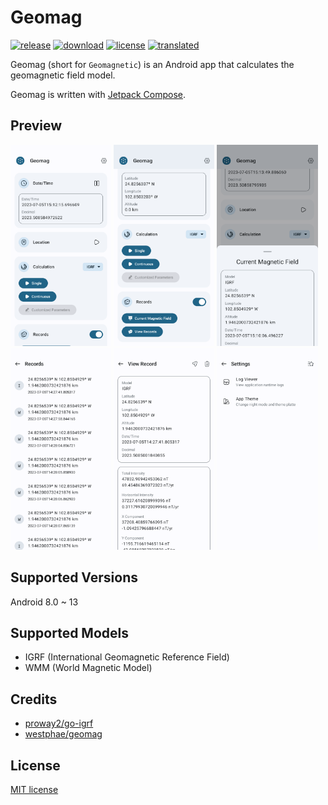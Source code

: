 # Geomag
[![release](https://img.shields.io/github/v/release/ya0211/Geomag?label=release&color=red)](https://github.com/ya0211/Geomag/releases) [![download](https://shields.io/github/downloads/ya0211/Geomag/total?label=download)](https://github.com/ya0211/Geomag/releases/latest) [![license](https://img.shields.io/github/license/ya0211/Geomag?label=license&color=orange)](LICENSE) [![translated](https://weblate.sanmer.dev/widgets/geomag/-/app/svg-badge.svg)](https://weblate.sanmer.dev/engage/geomag/)

Geomag (short for `Geomagnetic`) is an Android app that calculates the geomagnetic field model.

Geomag is written with [Jetpack Compose](https://developer.android.com/jetpack/compose).

## Preview
<p><img src="app/screenshots/1.png" width="32%" /> <img src="app/screenshots/2.png" width="32%" /> <img src="app/screenshots/3.png" width="32%" />
<img src="app/screenshots/4.png" width="32%" /> <img src="app/screenshots/5.png" width="32%" /> <img src="app/screenshots/6.png" width="32%" /></p>

## Supported Versions
Android 8.0 ~ 13

## Supported Models
 - IGRF (International Geomagnetic Reference Field)
 - WMM (World Magnetic Model)
 
 ## Credits
 - [proway2/go-igrf](https://github.com/proway2/go-igrf.git)
 - [westphae/geomag](https://github.com/westphae/geomag.git)

 ## License
 [MIT license](LICENSE)
